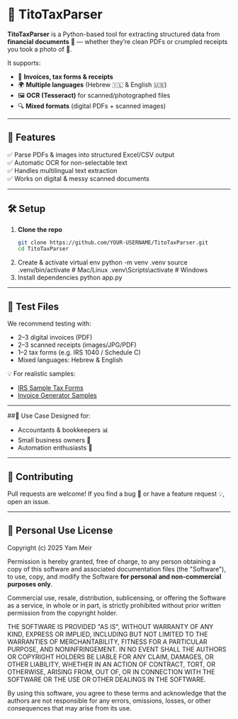 # 📂 TitoTaxParser

**TitoTaxParser** is a Python-based tool for extracting structured data from **financial documents** 📑 — whether they’re clean PDFs or crumpled receipts you took a photo of 📸.  

It supports:
- 📝 **Invoices, tax forms & receipts**
- 🌍 **Multiple languages** (Hebrew 🇮🇱 & English 🇺🇸)
- 🖼 **OCR (Tesseract)** for scanned/photographed files
- 🔍 **Mixed formats** (digital PDFs + scanned images)

---

## 🚀 Features
✅ Parse PDFs & images into structured Excel/CSV output  
✅ Automatic OCR for non-selectable text  
✅ Handles multilingual text extraction  
✅ Works on digital & messy scanned documents  

---

## 🛠 Setup
1. **Clone the repo**  
   ```bash
   git clone https://github.com/YOUR-USERNAME/TitoTaxParser.git
   cd TitoTaxParser
2. Create & activate virtual env
  python -m venv .venv
  source .venv/bin/activate   # Mac/Linux
  .venv\Scripts\activate      # Windows
3. Install dependencies
  python app.py

---

## 📂 Test Files
We recommend testing with:
  * 2–3 digital invoices (PDF)
  * 2–3 scanned receipts (images/JPG/PDF)
  * 1–2 tax forms (e.g. IRS 1040 / Schedule C)
  * Mixed languages: Hebrew & English

💡 For realistic samples:
  * [IRS Sample Tax Forms](https://apps.irs.gov/app/picklist/list/priorFormPublication.html)
  * [Invoice Generator Samples](https://invoice-generator.com/#/1)
---

##🧠 Use Case
Designed for:
  * Accountants & bookkeepers 📊
  * Small business owners 💼
  * Automation enthusiasts 🤖

---

## 🤝 Contributing
Pull requests are welcome!
If you find a bug 🐛 or have a feature request 💡, open an issue.

---
## 💼 Personal Use License

Copyright (c) 2025 Yam Meir

Permission is hereby granted, free of charge, to any person obtaining a copy
of this software and associated documentation files (the "Software"), to use,
copy, and modify the Software **for personal and non-commercial purposes only**.

Commercial use, resale, distribution, sublicensing, or offering the Software
as a service, in whole or in part, is strictly prohibited without prior
written permission from the copyright holder.

THE SOFTWARE IS PROVIDED "AS IS", WITHOUT WARRANTY OF ANY KIND, EXPRESS OR
IMPLIED, INCLUDING BUT NOT LIMITED TO THE WARRANTIES OF MERCHANTABILITY,
FITNESS FOR A PARTICULAR PURPOSE, AND NONINFRINGEMENT. IN NO EVENT SHALL THE
AUTHORS OR COPYRIGHT HOLDERS BE LIABLE FOR ANY CLAIM, DAMAGES, OR OTHER
LIABILITY, WHETHER IN AN ACTION OF CONTRACT, TORT, OR OTHERWISE, ARISING
FROM, OUT OF, OR IN CONNECTION WITH THE SOFTWARE OR THE USE OR OTHER
DEALINGS IN THE SOFTWARE.

By using this software, you agree to these terms and acknowledge that the
authors are not responsible for any errors, omissions, losses, or other
consequences that may arise from its use.


